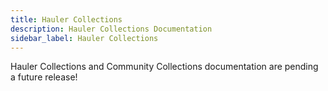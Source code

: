 ```yaml
---
title: Hauler Collections
description: Hauler Collections Documentation
sidebar_label: Hauler Collections
---
```


Hauler Collections and Community Collections documentation are pending a future release!
